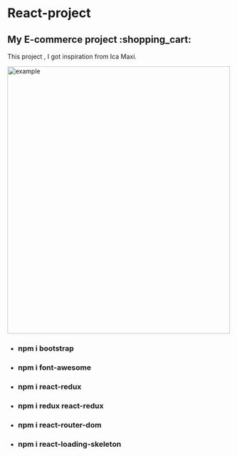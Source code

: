 # React-project
<h2> My E-commerce project :shopping_cart:</h2>
<p>This project , I got inspiration from Ica Maxi. </p>
<div>
<img src="../asset/home.jpg" alt="example" width="500" height="600">
<ul> 
  <li><h3> npm i bootstrap </h3></li>
  <li><h3> npm i font-awesome</h3> </li>
  <li><h3> npm i react-redux </h3> </li>
  <li><h3> npm i redux react-redux </h3> </li>
  <li><h3> npm i react-router-dom </h3></li> 
  <li><h3> npm i react-loading-skeleton </h3></li> 
  </ul>
</div>


